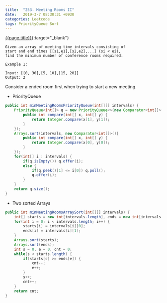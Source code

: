 ```yaml
---
title:  "253. Meeting Rooms II"
date:   2019-3-7 08:30:31 +0930
categories: Leetcode
tags: PriorityQueue Sort
---
```


[{{page.title}}](https://leetcode.com/problems/meeting-rooms-ii/){:target="_blank"}

    Given an array of meeting time intervals consisting of
    start and end times [[s1,e1],[s2,e2],...] (si < ei),
    find the minimum number of conference rooms required.

    Example 1:

    Input: [[0, 30],[5, 10],[15, 20]]
    Output: 2


Consider a ended room first when trying to start a new meeting.

* PriorityQueue

```java
public int minMeetingRoomsPriorityQueue(int[][] intervals) {
    PriorityQueue<int[]> q = new PriorityQueue<>(new Comparator<int[]>() {
        public int compare(int[] x, int[] y) {
            return Integer.compare(x[1], y[1]);
        }
    });
    Arrays.sort(intervals, new Comparator<int[]>(){
        public int compare(int[] x, int[] y) {
            return Integer.compare(x[0], y[0]);
        }
    });
    for(int[] i : intervals) {
        if(q.isEmpty()) q.offer(i);
        else {
            if(q.peek()[1] <= i[0]) q.poll();
            q.offer(i);
        }
    }
    return q.size();
}
```

* Two sorted Arrays

```java
public int minMeetingRoomsArraySort(int[][] intervals) {
    int[] starts = new int[intervals.length], ends = new int[intervals.length];
    for(int i = 0; i < intervals.length; i++) {
        starts[i] = intervals[i][0];
        ends[i] = intervals[i][1];
    }
    Arrays.sort(starts);
    Arrays.sort(ends);
    int s = 0, e = 0, cnt = 0;
    while(s < starts.length) {
        if(starts[s] >= ends[e]) {
            cnt--;
            e++;
        }
        s++;
        cnt++;
    }
    return cnt;
}
```
